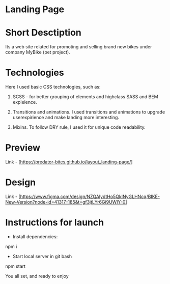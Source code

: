 # Landing Page

# Short Desctiption

Its a web site related for promoting and selling brand new bikes under company MyBike (pet project).


# Technologies

Here I used basic CSS technologies, such as:

1. SCSS - for better grouping of elements and highclass SASS and BEM expieience.

2. Transitions and animations. I used transitions and animations to upgrade userexpirience and make landing more interesting.

3. Mixins. To follow DRY rule, I used it for unique code readability.


# Preview

Link - [https://predator-bites.github.io/layout_landing-page/]


# Design

Link - [https://www.figma.com/design/NZQAIydtHo5QkINyGLHNcq/BIKE-New-Version?node-id=41317-185&t=gf3jtLYr6Gi9UWIY-0]

# Instructions for launch

 - Install dependencies:

npm i


 - Start local server in git bash

npm start


You all set, and ready to enjoy
